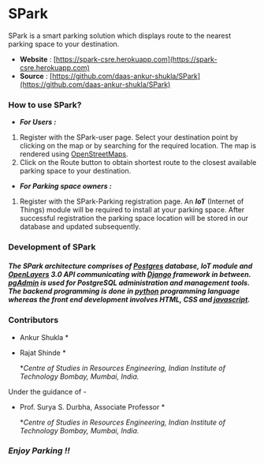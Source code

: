 # **SPark**

 SPark is a smart parking solution which displays route to the nearest parking space to your destination.

 -  **Website** : [https://spark-csre.herokuapp.com](https://spark-csre.herokuapp.com)
 -  **Source** : [https://github.com/daas-ankur-shukla/SPark](https://github.com/daas-ankur-shukla/SPark)
 

### How to use SPark?
-  **_For Users :_** 
1. Register with the SPark-user page. Select your destination point by clicking on the map or by searching for the required location. The map is rendered using [OpenStreetMaps](https://www.openstreetmap.org/).
2. Click on the Route button to obtain shortest route to the closest available parking space to your destination.

- **_For Parking space owners :_**
1. Register with the SPark-Parking registration page. An _**IoT**_ (Internet of Things) module will be required to install at your parking space. After successful registration the parking space location will be stored in our database and updated subsequently.

### Development of SPark
##### The SPark architecture comprises of [Postgres](https://www.postgresql.org) database, IoT module and [OpenLayers](https://openlayers.org/) 3.0 API communicating with [Django](https://www.djangoproject.com/) framework in between. [pgAdmin](https://www.pgadmin.org/) is used for PostgreSQL administration and management tools. The backend programming is done in [python](https://www.python.org/) programming language whereas the front end development involves HTML, CSS and [javascript](https://www.javascript.com/).

### Contributors
-  Ankur Shukla *
-  Rajat Shinde *
    
    **Centre of Studies in Resources Engineering, Indian Institute of Technology Bombay, Mumbai, India.*

Under the guidance of -
- Prof. Surya S. Durbha, Associate Professor *
  
     **Centre of Studies in Resources Engineering, Indian Institute of Technology Bombay, Mumbai, India.*

### _Enjoy Parking !!_
